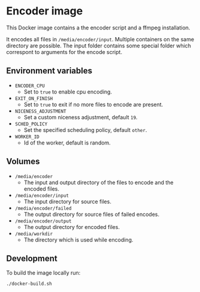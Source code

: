 # Encoder image

This Docker image contains a the encoder script and a ffmpeg installation.

It encodes all files in `/media/encoder/input`. Multiple containers on the same directory are possible.
The input folder contains some special folder which correspont to arguments for the encode script.


## Environment variables

- `ENCODER_CPU`
    - Set to `true` to enable cpu encoding.
- `EXIT_ON_FINISH`
    - Set to `true` to exit if no more files to encode are present.
- `NICENESS_ADJUSTMENT`
    - Set a custom niceness adjustment, default `19`.
- `SCHED_POLICY`
    - Set the specified scheduling policy, default `other`.
- `WORKER_ID`
    - Id of the worker, default is random.


## Volumes

- `/media/encoder`
    - The input and output directory of the files to encode and the encoded files.
- `/media/encoder/input`
    - The input directory for source files.
- `/media/encoder/failed`
    - The output directory for source files of failed encodes.
- `/media/encoder/output`
    - The output directory for encoded files.
- `/media/workdir`
    - The directory which is used while encoding.


## Development

To build the image locally run:
```bash
./docker-build.sh
```
